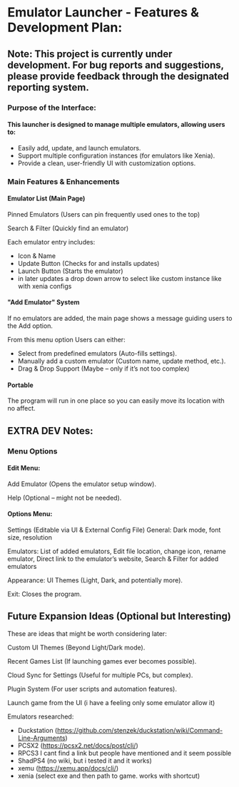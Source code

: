 # Emulator Launcher - Features & Development Plan:

## Note: This project is currently under development. For bug reports and suggestions, please provide feedback through the designated reporting system.

### Purpose of the Interface:
#### This launcher is designed to manage multiple emulators, allowing users to:
- Easily add, update, and launch emulators.
- Support multiple configuration instances (for emulators like Xenia).
- Provide a clean, user-friendly UI with customization options.

### Main Features & Enhancements
#### Emulator List (Main Page)
Pinned Emulators (Users can pin frequently used ones to the top)

Search & Filter (Quickly find an emulator)

Each emulator entry includes:
- Icon & Name
- Update Button (Checks for and installs updates)
- Launch Button (Starts the emulator)
- in later updates a drop down arrow to select like custom instance like with xenia configs

#### "Add Emulator" System
If no emulators are added, the main page shows a message guiding users to the Add option.

From this menu option Users can either:
- Select from predefined emulators (Auto-fills settings).
- Manually add a custom emulator (Custom name, update method, etc.).
- Drag & Drop Support (Maybe – only if it’s not too complex)

#### Portable
The program will run in one place so you can easily move its location with no affect.


## EXTRA DEV Notes:

### Menu Options
#### Edit Menu:
Add Emulator (Opens the emulator setup window).

Help (Optional – might not be needed).

#### Options Menu:
Settings (Editable via UI & External Config File)
General: Dark mode, font size, resolution

Emulators: List of added emulators, Edit file location, change icon, rename emulator, Direct link to the emulator’s website, Search & Filter for added emulators

Appearance: UI Themes (Light, Dark, and potentially more).

Exit: Closes the program.



## Future Expansion Ideas (Optional but Interesting)

These are ideas that might be worth considering later:

Custom UI Themes (Beyond Light/Dark mode).

Recent Games List (If launching games ever becomes possible).

Cloud Sync for Settings (Useful for multiple PCs, but complex).

Plugin System (For user scripts and automation features).

Launch game from the UI (i have a feeling only some emulator allow it)

Emulators researched:
- Duckstation (https://github.com/stenzek/duckstation/wiki/Command-Line-Arguments)
- PCSX2 (https://pcsx2.net/docs/post/cli/)
- RPCS3 I cant find a link but people have mentioned and it seem possible
- ShadPS4 (no wiki, but i tested it and it works)
- xemu (https://xemu.app/docs/cli/)
- xenia (select exe and then path to game. works with shortcut)